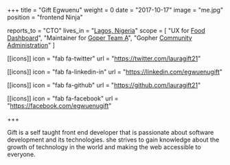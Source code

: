 +++
  title = "Gift Egwuenu"
  weight = 0
  date = "2017-10-17"
  image = "me.jpg"
  position = "frontend Ninja"

  reports_to = "CTO"
  lives_in = "[Lagos, Nigeria](https://www.google.com/maps/place/Munich,+Germany/)"
  scope = [
    "UX for [Food Dashboard](#)",
    "Maintainer for [Goper Team A](#)",
    "Gopher [Community Administration](#)"
  ]

  [[icons]]
    icon = "fab fa-twitter"
    url = "https://twitter.com/lauragift21"
  
  [[icons]]
    icon = "fab fa-linkedin-in"
    url = "https://linkedin.com/egwuenugift"
  
  [[icons]]
    icon = "fab fa-github"
    url = "https://github.com/lauragift21"
  
  [[icons]]
    icon = "fab fa-facebook"
    url = "https://facebook.com/egwuenugift"
  
+++

Gift is a self taught front end developer that is passionate about software development and its technologies. she strives to gain knowledge about the growth of technology in the world and making the web accessible to everyone.
